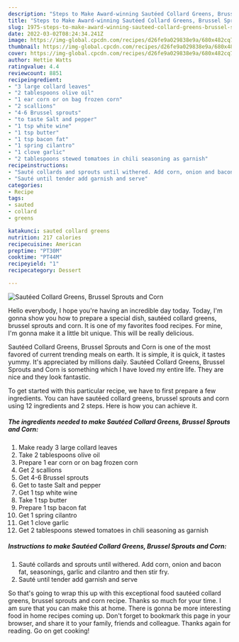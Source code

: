 ```yaml
---
description: "Steps to Make Award-winning Sautéed Collard Greens, Brussel Sprouts and Corn"
title: "Steps to Make Award-winning Sautéed Collard Greens, Brussel Sprouts and Corn"
slug: 1975-steps-to-make-award-winning-sauteed-collard-greens-brussel-sprouts-and-corn
date: 2022-03-02T08:24:34.241Z
image: https://img-global.cpcdn.com/recipes/d26fe9a029838e9a/680x482cq70/sauteed-collard-greens-brussel-sprouts-and-corn-recipe-main-photo.jpg
thumbnail: https://img-global.cpcdn.com/recipes/d26fe9a029838e9a/680x482cq70/sauteed-collard-greens-brussel-sprouts-and-corn-recipe-main-photo.jpg
cover: https://img-global.cpcdn.com/recipes/d26fe9a029838e9a/680x482cq70/sauteed-collard-greens-brussel-sprouts-and-corn-recipe-main-photo.jpg
author: Hettie Watts
ratingvalue: 4.4
reviewcount: 8851
recipeingredient:
- "3 large collard leaves"
- "2 tablespoons olive oil"
- "1 ear corn or on bag frozen corn"
- "2 scallions"
- "4-6 Brussel sprouts"
- "to taste Salt and pepper"
- "1 tsp white wine"
- "1 tsp butter"
- "1 tsp bacon fat"
- "1 spring cilantro"
- "1 clove garlic"
- "2 tablespoons stewed tomatoes in chili seasoning as garnish"
recipeinstructions:
- "Sauté collards and sprouts until withered. Add corn, onion and bacon fat, seasonings, garlic and cilantro and then stir fry."
- "Sauté until tender add garnish and serve"
categories:
- Recipe
tags:
- sauted
- collard
- greens

katakunci: sauted collard greens 
nutrition: 217 calories
recipecuisine: American
preptime: "PT30M"
cooktime: "PT44M"
recipeyield: "1"
recipecategory: Dessert

---
```



![Sautéed Collard Greens, Brussel Sprouts and Corn](https://img-global.cpcdn.com/recipes/d26fe9a029838e9a/680x482cq70/sauteed-collard-greens-brussel-sprouts-and-corn-recipe-main-photo.jpg)

Hello everybody, I hope you're having an incredible day today. Today, I'm gonna show you how to prepare a special dish, sautéed collard greens, brussel sprouts and corn. It is one of my favorites food recipes. For mine, I'm gonna make it a little bit unique. This will be really delicious.



Sautéed Collard Greens, Brussel Sprouts and Corn is one of the most favored of current trending meals on earth. It is simple, it is quick, it tastes yummy. It's appreciated by millions daily. Sautéed Collard Greens, Brussel Sprouts and Corn is something which I have loved my entire life. They are nice and they look fantastic.


To get started with this particular recipe, we have to first prepare a few ingredients. You can have sautéed collard greens, brussel sprouts and corn using 12 ingredients and 2 steps. Here is how you can achieve it.

<!--inarticleads1-->

##### The ingredients needed to make Sautéed Collard Greens, Brussel Sprouts and Corn:

1. Make ready 3 large collard leaves
1. Take 2 tablespoons olive oil
1. Prepare 1 ear corn or on bag frozen corn
1. Get 2 scallions
1. Get 4-6 Brussel sprouts
1. Get to taste Salt and pepper
1. Get 1 tsp white wine
1. Take 1 tsp butter
1. Prepare 1 tsp bacon fat
1. Get 1 spring cilantro
1. Get 1 clove garlic
1. Get 2 tablespoons stewed tomatoes in chili seasoning as garnish




<!--inarticleads2-->

##### Instructions to make Sautéed Collard Greens, Brussel Sprouts and Corn:

1. Sauté collards and sprouts until withered. Add corn, onion and bacon fat, seasonings, garlic and cilantro and then stir fry.
1. Sauté until tender add garnish and serve




So that's going to wrap this up with this exceptional food sautéed collard greens, brussel sprouts and corn recipe. Thanks so much for your time. I am sure that you can make this at home. There is gonna be more interesting food in home recipes coming up. Don't forget to bookmark this page in your browser, and share it to your family, friends and colleague. Thanks again for reading. Go on get cooking!
